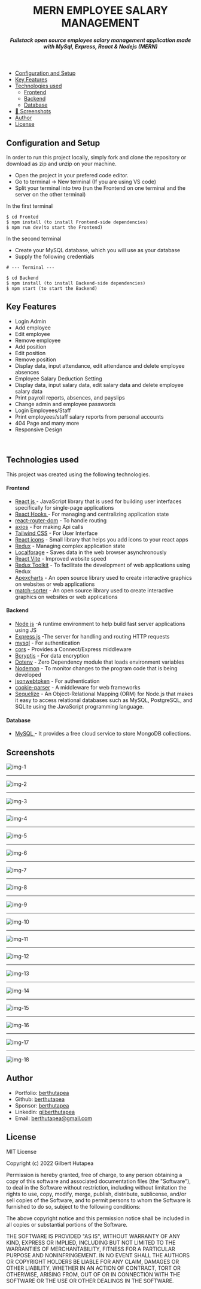 <H1 align ="center" > MERN EMPLOYEE SALARY MANAGEMENT </h1>
<h5  align ="center"> 
Fullstack open source employee salary management application made with MySql, Express, React & Nodejs (MERN) </h5>
<br/>

  * [Configuration and Setup](#configuration-and-setup)
  * [Key Features](#key-features)
  * [Technologies used](#technologies-used)
      - [Frontend](#frontend)
      - [Backend](#backend)
      - [Database](#database)
  * [📸 Screenshots](#screenshots)
  * [Author](#author)
  * [License](#license)

## Configuration and Setup

In order to run this project locally, simply fork and clone the repository or download as zip and unzip on your machine.

- Open the project in your prefered code editor.
- Go to terminal -> New terminal (If you are using VS code)
- Split your terminal into two (run the Frontend on one terminal and the server on the other terminal)

In the first terminal

```
$ cd Fronted
$ npm install (to install Frontend-side dependencies)
$ npm run dev(to start the Frontend)
```

In the second terminal

- Create your MySQL database, which you will use as your database
- Supply the following credentials

```
# --- Terminal ---

$ cd Backend
$ npm install (to install Backend-side dependencies)
$ npm start (to start the Backend)
```

##  Key Features

- Login Admin
- Add employee
- Edit employee
- Remove employee
- Add position
- Edit position
- Remove position
- Display data, input attendance, edit attendance and delete employee absences
- Employee Salary Deduction Setting
- Display data, input salary data, edit salary data and delete employee salary data
- Print payroll reports, absences, and payslips
- Change admin and employee passwords
- Login Employees/Staff
- Print employees/staff salary reports from personal accounts
- 404 Page and many more
- Responsive Design

<br/>

##  Technologies used

This project was created using the following technologies.

####  Frontend 

- [React js ](https://www.npmjs.com/package/react) - JavaScript library that is used for building user interfaces specifically for single-page applications
- [React Hooks  ](https://reactjs.org/docs/hooks-intro.html) - For managing and centralizing application state
- [react-router-dom](https://www.npmjs.com/package/react-router-dom) - To handle routing
- [axios](https://www.npmjs.com/package/axios) - For making Api calls
- [Tailwind CSS](https://tailwindcss.com/) - For User Interface
- [React icons](https://react-icons.github.io/react-icons/) - Small library that helps you add icons  to your react apps
- [Redux](https://redux.js.org/) - Managing complex application state
- [Localforage](https://localforage.github.io/localForage/) - Saves data in the web browser asynchronously
- [React Vite](https://vitejs.dev/guide/) - Improved website speed
- [Redux Toolkit](https://redux-toolkit.js.org/) - To facilitate the development of web applications using Redux
- [Apexcharts](https://www.npmjs.com/package/apexcharts) - An open source library used to create interactive graphics on websites or web applications
- [match-sorter](https://www.npmjs.com/package/match-sorter) - An open source library used to create interactive graphics on websites or web applications

####  Backend 

- [Node js](https://nodejs.org/en/) -A runtime environment to help build fast server applications using JS
- [Express js](https://www.npmjs.com/package/express) -The server for handling and routing HTTP requests
- [mysql](https://www.npmjs.com/package/mysql) - For authentication
- [cors](https://www.npmjs.com/package/cors) - Provides a Connect/Express middleware
- [Bcryptjs](https://www.npmjs.com/package/bcryptjs) - For data encryption
- [Dotenv](https://www.npmjs.com/package/dotenv) - Zero Dependency module that loads environment variables
- [Nodemon](https://www.npmjs.com/package/nodemon) - To monitor changes to the program code that is being developed
- [jsonwebtoken](https://www.npmjs.com/package/jsonwebtoken) - For authentication
- [cookie-parser](https://www.npmjs.com/package/cookie-parser) - A middleware for web frameworks
- [Sequelize](https://www.npmjs.com/package/sequelize) - An Object-Relational Mapping (ORM) for Node.js that makes it easy to access relational databases such as MySQL, PostgreSQL, and SQLite using the JavaScript programming language.

####  Database 

 - [MySQL ](https://www.mysql.com/) - It provides a free cloud service to store MongoDB collections.
 
 ##  Screenshots 
 
![img-1](https://user-images.githubusercontent.com/111676859/235832711-0f2a0109-16e3-489b-88d4-d5748d8a59fa.png)
---- -
![img-2](https://user-images.githubusercontent.com/111676859/235832714-000e5f37-df68-47f6-b1da-3052792880fa.png)
--- - 
![img-3](https://user-images.githubusercontent.com/111676859/235832716-dc76e523-e7b7-4240-91e3-6cdff34c2ff6.png)
--- - 
![img-4](https://user-images.githubusercontent.com/111676859/235832718-796b87a3-beb7-4046-88ec-161d9ac5f354.png)
--- - 
![img-5](https://user-images.githubusercontent.com/111676859/235832720-ac4dea3f-e5bf-41e0-99c8-396e5595dccd.png)
--- - 
![img-6](https://user-images.githubusercontent.com/111676859/235832723-d863ce12-7cf4-476f-a5c0-56e678645fdb.png)
--- - 
![img-7](https://user-images.githubusercontent.com/111676859/235832725-a4d07a15-1f5f-4bab-aaf7-005bf38923f1.png)
--- - 
![img-8](https://user-images.githubusercontent.com/111676859/235832731-3e4e818f-2103-4bd6-be89-3ae65098550a.png)
--- - 
![img-9](https://user-images.githubusercontent.com/111676859/235832732-536ff72a-a58d-45b5-9edc-76cbbaf63709.png)
--- - 
![img-10](https://user-images.githubusercontent.com/111676859/235832734-5c29980a-1ede-4967-9af3-afd282df4be6.png)
--- - 
![img-11](https://user-images.githubusercontent.com/111676859/235832735-44bf0343-5404-41d5-b71d-fef4565730e3.png)
--- - 
![img-12](https://user-images.githubusercontent.com/111676859/235832741-6ee41c05-31a8-4c01-a6f5-f08a17ef21f6.png)
--- - 
![img-13](https://user-images.githubusercontent.com/111676859/235832743-21f553f7-3a48-4508-8a03-6623dd9e50f5.png)
--- - 
![img-14](https://user-images.githubusercontent.com/111676859/235832747-24b460c6-ec8a-4c13-9cee-5bb36900f007.png)
--- - 
![img-15](https://user-images.githubusercontent.com/111676859/235832750-01f3f60f-a76d-46bc-a760-ae1fb437c915.png)
--- - 
![img-16](https://user-images.githubusercontent.com/111676859/235832699-614c80b2-00b9-4e08-a516-1d99f49298d1.png)
--- - 
![img-17](https://user-images.githubusercontent.com/111676859/235832705-350fe58f-0419-474e-86fa-9bedeb7bd627.png)
--- - 
![img-18](https://user-images.githubusercontent.com/111676859/235832707-2c9d7c1a-9174-441c-9c9a-2992b91b46e8.png)

## Author
- Portfolio: [berthutapea](https://berthutapea.vercel.app/)
- Github: [berthutapea](https://github.com/berthutapea)
- Sponsor: [berthutapea](https://saweria.co/berthutapea)
- Linkedin: [gilberthutapea](https://www.linkedin.com/in/gilberthutapea/)
- Email: [berthutapea@gmail.com](mailto:berthutapea@gmail.com)

## License

MIT License

Copyright (c) 2022 Gilbert Hutapea

Permission is hereby granted, free of charge, to any person obtaining a copy
of this software and associated documentation files (the "Software"), to deal
in the Software without restriction, including without limitation the rights
to use, copy, modify, merge, publish, distribute, sublicense, and/or sell
copies of the Software, and to permit persons to whom the Software is
furnished to do so, subject to the following conditions:

The above copyright notice and this permission notice shall be included in all
copies or substantial portions of the Software.

THE SOFTWARE IS PROVIDED "AS IS", WITHOUT WARRANTY OF ANY KIND, EXPRESS OR
IMPLIED, INCLUDING BUT NOT LIMITED TO THE WARRANTIES OF MERCHANTABILITY,
FITNESS FOR A PARTICULAR PURPOSE AND NONINFRINGEMENT. IN NO EVENT SHALL THE
AUTHORS OR COPYRIGHT HOLDERS BE LIABLE FOR ANY CLAIM, DAMAGES OR OTHER
LIABILITY, WHETHER IN AN ACTION OF CONTRACT, TORT OR OTHERWISE, ARISING FROM,
OUT OF OR IN CONNECTION WITH THE SOFTWARE OR THE USE OR OTHER DEALINGS IN THE
SOFTWARE.

